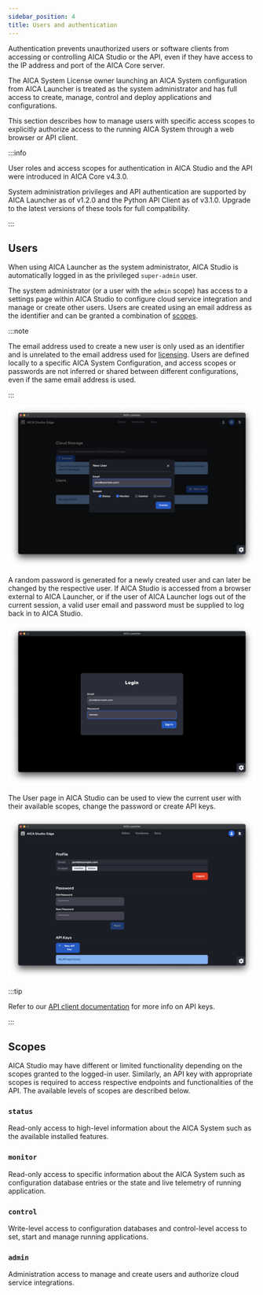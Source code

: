 ```yaml
---
sidebar_position: 4
title: Users and authentication
---
```


Authentication prevents unauthorized users or software clients from accessing or controlling AICA Studio or the API,
even if they have access to the IP address and port of the AICA Core server.

The AICA System License owner launching an AICA System configuration from AICA Launcher is treated as the system
administrator and has full access to create, manage, control and deploy applications and configurations.

This section describes how to manage users with specific access scopes to explicitly authorize access to the running
AICA System through a web browser or API client.

:::info

User roles and access scopes for authentication in AICA Studio and the API were introduced in AICA Core v4.3.0.

System administration privileges and API authentication are supported by AICA Launcher as of v1.2.0 and the Python API
Client as of v3.1.0. Upgrade to the latest versions of these tools for full compatibility.

:::

## Users

When using AICA Launcher as the system administrator, AICA Studio is automatically logged in as the privileged
`super-admin` user.

The system administrator (or a user with the `admin` scope) has access to a settings page within AICA Studio to
configure cloud service integration and manage or create other users. Users are created using an email address as the
identifier and can be granted a combination of [scopes](#scopes).

:::note

The email address used to create a new user is only used as an identifier and is unrelated to the email address used for
[licensing](installation/02-licensing.md). Users are defined locally to a specific AICA System Configuration, and
access scopes or passwords are not inferred or shared between different configurations, even if the same email address
is used.

:::

![aica-studio-create-user](assets/aica-studio-create-user.png)

A random password is generated for a newly created user and can later be changed by the respective user. If AICA Studio
is accessed from a browser external to AICA Launcher, or if the user of AICA Launcher logs out of the current session, a
valid user email and password must be supplied to log back in to AICA Studio.

![aica-studio-user-login](assets/aica-studio-user-login.png)

The User page in AICA Studio can be used to view the current user with their available scopes, change the password or
create API keys.

![aica-studio-other-user](assets/aica-studio-other-user.png)

:::tip

Refer to our [API client documentation](https://pypi.org/project/aica-api/) for more info on API keys.

:::

## Scopes

AICA Studio may have different or limited functionality depending on the scopes granted to the logged-in user.
Similarly, an API key with appropriate scopes is required to access respective endpoints and functionalities of the API.
The available levels of scopes are described below.

### `status`

Read-only access to high-level information about the AICA System such as the available installed features.

### `monitor`

Read-only access to specific information about the AICA System such as configuration database entries or the
state and live telemetry of running application.

### `control`

Write-level access to configuration databases and control-level access to set, start and manage running applications.

### `admin`

Administration access to manage and create users and authorize cloud service integrations.